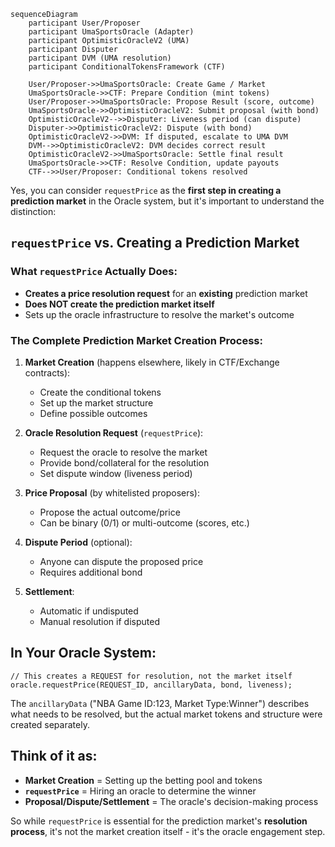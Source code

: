 ```mermaid
sequenceDiagram
    participant User/Proposer
    participant UmaSportsOracle (Adapter)
    participant OptimisticOracleV2 (UMA)
    participant Disputer
    participant DVM (UMA resolution)
    participant ConditionalTokensFramework (CTF)
    
    User/Proposer->>UmaSportsOracle: Create Game / Market
    UmaSportsOracle->>CTF: Prepare Condition (mint tokens)
    User/Proposer->>UmaSportsOracle: Propose Result (score, outcome)
    UmaSportsOracle->>OptimisticOracleV2: Submit proposal (with bond)
    OptimisticOracleV2-->>Disputer: Liveness period (can dispute)
    Disputer->>OptimisticOracleV2: Dispute (with bond)
    OptimisticOracleV2->>DVM: If disputed, escalate to UMA DVM
    DVM-->>OptimisticOracleV2: DVM decides correct result
    OptimisticOracleV2->>UmaSportsOracle: Settle final result
    UmaSportsOracle->>CTF: Resolve Condition, update payouts
    CTF-->>User/Proposer: Conditional tokens resolved
```
Yes, you can consider `requestPrice` as the **first step in creating a prediction market** in the Oracle system, but it's important to understand the distinction:

## `requestPrice` vs. Creating a Prediction Market

### What `requestPrice` Actually Does:
- **Creates a price resolution request** for an **existing** prediction market
- **Does NOT create the prediction market itself**
- Sets up the oracle infrastructure to resolve the market's outcome

### The Complete Prediction Market Creation Process:

1. **Market Creation** (happens elsewhere, likely in CTF/Exchange contracts):
   - Create the conditional tokens
   - Set up the market structure
   - Define possible outcomes

2. **Oracle Resolution Request** (`requestPrice`):
   - Request the oracle to resolve the market
   - Provide bond/collateral for the resolution
   - Set dispute window (liveness period)

3. **Price Proposal** (by whitelisted proposers):
   - Propose the actual outcome/price
   - Can be binary (0/1) or multi-outcome (scores, etc.)

4. **Dispute Period** (optional):
   - Anyone can dispute the proposed price
   - Requires additional bond

5. **Settlement**:
   - Automatic if undisputed
   - Manual resolution if disputed

## In Your Oracle System:

```solidity
// This creates a REQUEST for resolution, not the market itself
oracle.requestPrice(REQUEST_ID, ancillaryData, bond, liveness);
```

The `ancillaryData` ("NBA Game ID:123, Market Type:Winner") describes what needs to be resolved, but the actual market tokens and structure were created separately.

## Think of it as:
- **Market Creation** = Setting up the betting pool and tokens
- **`requestPrice`** = Hiring an oracle to determine the winner
- **Proposal/Dispute/Settlement** = The oracle's decision-making process

So while `requestPrice` is essential for the prediction market's **resolution process**, it's not the market creation itself - it's the oracle engagement step.
